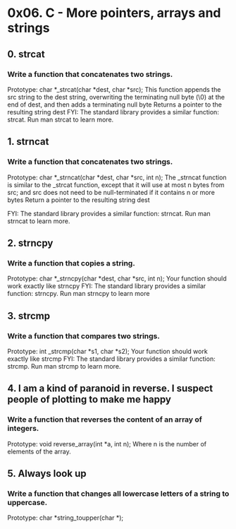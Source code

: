 # 0x06. C - More pointers, arrays and strings

## 0. strcat

### Write a function that concatenates two strings.

Prototype: char *_strcat(char *dest, char *src);
This function appends the src string to the dest string, overwriting the terminating null byte (\0) at the end of dest, and then adds a terminating null byte
Returns a pointer to the resulting string dest
FYI: The standard library provides a similar function: strcat. Run man strcat to learn more.


## 1. strncat

### Write a function that concatenates two strings.

Prototype: char *_strncat(char *dest, char *src, int n);
The _strncat function is similar to the _strcat function, except that it will use at most n bytes from src; and src does not need to be null-terminated if it contains n or more bytes
Return a pointer to the resulting string dest

FYI: The standard library provides a similar function: strncat. Run man strncat to learn more.


## 2. strncpy

### Write a function that copies a string.

Prototype: char *_strncpy(char *dest, char *src, int n);
Your function should work exactly like strncpy
FYI: The standard library provides a similar function: strncpy. Run man strncpy to learn more


## 3. strcmp

### Write a function that compares two strings.

Prototype: int _strcmp(char *s1, char *s2);
Your function should work exactly like strcmp
FYI: The standard library provides a similar function: strcmp. Run man strcmp to learn more.


## 4. I am a kind of paranoid in reverse. I suspect people of plotting to make me happy

### Write a function that reverses the content of an array of integers.

Prototype: void reverse_array(int *a, int n);
Where n is the number of elements of the array.

## 5. Always look up

### Write a function that changes all lowercase letters of a string to uppercase.

Prototype: char *string_toupper(char *);
